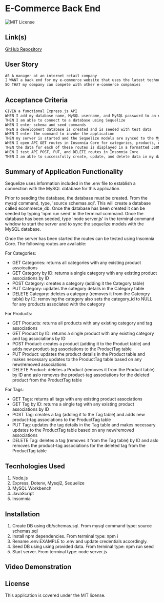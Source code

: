 # E-Commerce Back End

![MIT License](https://img.shields.io/badge/License-MIT-yellow.svg)

## Link(s)

[GitHub Repository](https://github.com/emangano2816/e-commerce)

## User Story

```md
AS A manager at an internet retail company
I WANT a back end for my e-commerce website that uses the latest technologies
SO THAT my company can compete with other e-commerce companies
```

## Acceptance Criteria
```md
GIVEN a functional Express.js API
WHEN I add my database name, MySQL username, and MySQL password to an environment variable file
THEN I am able to connect to a database using Sequelize
WHEN I enter schema and seed commands
THEN a development database is created and is seeded with test data
WHEN I enter the command to invoke the application
THEN my server is started and the Sequelize models are synced to the MySQL database
WHEN I open API GET routes in Insomnia Core for categories, products, or tags
THEN the data for each of these routes is displayed in a formatted JSON
WHEN I test API POST, PUT, and DELETE routes in Insomnia Core
THEN I am able to successfully create, update, and delete data in my database
```

## Summary of Application Functionality
Sequelize uses information included in the .env file to establish a connection with the MySQL database for this application.  

Prior to seeding the database, the database must be created.  From the mysql command, type, 'source schemas.sql'.  This will create a database called ecommerce_db.  Once the database has been created it can be seeded by typing 'npm run seed' in the terminal command.  Once the database has been seeded, type 'node server.js' in the terminal command window to start the server and to sync the sequelize models with the MySQL database.

Once the server has been started the routes can be tested using Insomnia Core.  The following routes are available:

For Categories:
  * GET Categories:  returns all categories with any existing product assoications
  * GET Category by ID:  returns a single category with any existing product associations by ID
  * POST Category:  creates a category (adding it the Category table)
  * PUT Category: updates the category details in the Category table
  * DELETE Category: deletes a category (removes it from the Cateogry table) by ID; removing the category also sets the category_id to NULL for any products associated with the category
  
For Products:
  * GET Products:  returns all products with any existing category and tag associations
  * GET Product by ID:  returns a single product with any existing category and tag associations by ID
  * POST Product:  creates a product (adding it to the Product table) and adds new product-tag associations to the ProductTag table
  * PUT Product: updates the product details in the Product table and makes necessary updates to the ProductTag table based on any new/removed associations
  * DELETE Product: deletes a Product (removes it from the Product table) by ID and aslo removes the product-tag associations for the deleted product from the ProductTag table
  
 For Tags:
  * GET Tags:  returns all tags with any existing product associations
  * GET Tag by ID:  returns a single tag with any existing product associations by ID
  * POST Tag:  creates a tag (adding it to the Tag table) and adds new product-tag associations to the ProductTag table
  * PUT Tag: updates the tag details in the Tag table and makes necessary updates to the ProductTag table based on any new/removed associations
  * DELETE Tag: deletes a tag (removes it from the Tag table) by ID and aslo removes the product-tag associations for the deleted tag from the ProductTag table
    
## Tecnhologies Used

1. Node.js
2. Express, Dotenv, Mysql2, Sequelize
3. MySQL Workbench
4. JavaScript
5. Insomnia

## Installation

1. Create DB using db/schemas.sql.  From mysql command type:  source schemas.sql
2. Install npm dependencies.  From terminal type: npm i
3. Rename .env.EXAMPLE to .env and update credentials accordingly.
4. Seed DB using using provided data.  From terminal type: npm run seed
5. Start server. From terminal type: node server.js

## Video Demonstration



## License

This application is covered under the MIT license.
